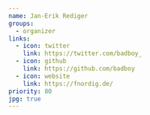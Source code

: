 ```yaml
---
name: Jan-Erik Rediger
groups:
  - organizer
links:
  - icon: twitter
    link: https://twitter.com/badboy_
  - icon: github
    link: https://github.com/badboy
  - icon: website
    link: https://fnordig.de/
priority: 80
jpg: true
---
```

